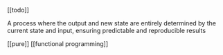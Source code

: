 [[todo]]

A process where the output and new state are entirely determined by the current state and input, ensuring predictable and reproducible results

[[pure]]
[[functional programming]]